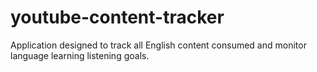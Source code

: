 # youtube-content-tracker
Application designed to track all English content consumed and monitor language learning listening goals.

